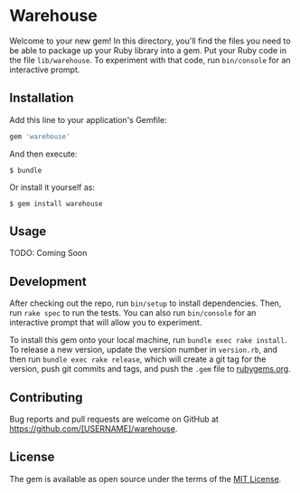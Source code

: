# Warehouse

Welcome to your new gem! In this directory, you'll find the files you need to be able to package up your Ruby library into a gem. Put your Ruby code in the file `lib/warehouse`. To experiment with that code, run `bin/console` for an interactive prompt.

## Installation

Add this line to your application's Gemfile:

```ruby
gem 'warehouse'
```

And then execute:

    $ bundle

Or install it yourself as:

    $ gem install warehouse

## Usage

TODO: Coming Soon

## Development

After checking out the repo, run `bin/setup` to install dependencies. Then, run `rake spec` to run the tests. You can also run `bin/console` for an interactive prompt that will allow you to experiment.

To install this gem onto your local machine, run `bundle exec rake install`. To release a new version, update the version number in `version.rb`, and then run `bundle exec rake release`, which will create a git tag for the version, push git commits and tags, and push the `.gem` file to [rubygems.org](https://rubygems.org).

## Contributing

Bug reports and pull requests are welcome on GitHub at https://github.com/[USERNAME]/warehouse.

## License

The gem is available as open source under the terms of the [MIT License](https://opensource.org/licenses/MIT).
